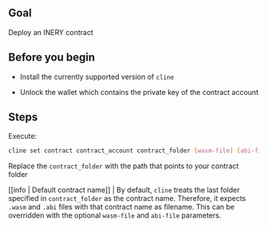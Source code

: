 ## Goal

Deploy an INERY contract

## Before you begin

* Install the currently supported version of `cline`

* Unlock the wallet which contains the private key of the contract account

## Steps

Execute:

```sh
cline set contract contract_account contract_folder [wasm-file] [abi-file]
```

Replace the `contract_folder` with the path that points to your contract folder

[[info | Default contract name]]
| By default, `cline` treats the last folder specified in `contract_folder` as the contract name. Therefore, it expects `.wasm` and `.abi` files with that contract name as filename. This can be overridden with the optional `wasm-file` and `abi-file` parameters.
